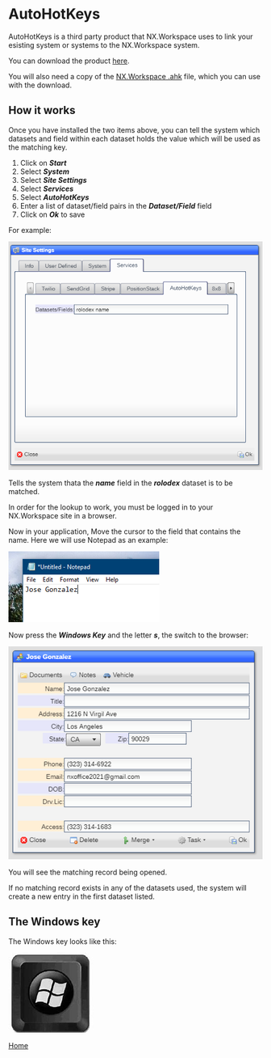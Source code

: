 # AutoHotKeys

AutoHotKeys is a third party product that NX.Workspace uses to link your esisting system or systems to the NX.Workspace system.

You can download the product [here](https://www.autohotkey.com/).

You will also need a copy of the [NX.Workspace .ahk](https://github.com/nxproject/workspace/blob/master/readmes/nxworkspace.ahk) file, which you can use with the download.

## How it works

Once you have installed the two items above, you can tell the system which datasets and field within each dataset holds the value which
will be used as the matching key.  

1) Click on ***Start*** 
2) Select ***System***
3) Select ***Site Settings***
4) Select ***Services***
5) Select ***AutoHotKeys***
6) Enter a list of dataset/field pairs in the ***Dataset/Field*** field
7) Click on ***Ok*** to save

For example:

![image](images/Ahk1.png)

Tells the system thata the ***name*** field in the ***rolodex*** dataset is to be matched.

In order for the lookup to work, you must be logged in to your NX.Workspace site in a browser.

Now in your application, Move the cursor to the field that contains the name.  Here we will use Notepad as an example:

![image](images/Ahk2.png)

Now press the ***Windows Key*** and the letter ***s***, the switch to the browser:

![image](images/Ahk3.png)

You will see the matching record being opened.

If no matching record exists in any of the datasets used, the system will create a new entry in the first dataset listed.

## The Windows key

The Windows key looks like this:

![image](images/OIP.jpg)

[Home](../README.md)
